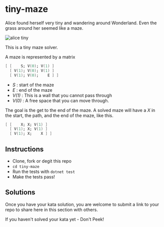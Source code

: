 # tiny-maze

Alice found herself very tiny and wandering around Wonderland.  Even
the grass around her seemed like a maze.

![alice tiny](../../images/alicetiny.gif)

This is a tiny maze solver.

A maze is represented by a matrix

```fsharp
[ [    S; V(0); V(1) ]
  [ V(1); V(0); V(1) ]
  [ V(1); V(0);    E ] ]
```

- _S_ : start of the maze
- _E_ : end of the maze
- _V(1)_ : This is a wall that you cannot pass through
- _V(0)_ : A free space that you can move through.

The goal is the get to the end of the maze.  A solved maze will have a
_X_ in the start, the path, and the end of the maze, like this.

```fsharp
[ [    X; X; V(1) ]
  [ V(1); X; V(1) ]
  [ V(1); X;    X ] ]
```


## Instructions

- Clone, fork or degit this repo
- `cd tiny-maze`
- Run the tests with `dotnet test`
- Make the tests pass!

## Solutions

Once you have your kata solution, you are welcome to submit a link to your repo to share here in this section with others.


 
If you haven't solved your kata yet - Don't Peek!

